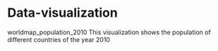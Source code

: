 # Data-visualization
worldmap_population_2010
This visualization shows the population of different countries of the year 2010 
